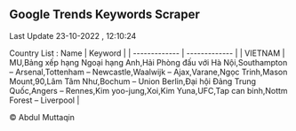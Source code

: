 

## Google Trends Keywords Scraper 
 
Last Update 23-10-2022 , 12:10:24

Country List :
 Name  | Keyword |
| ------------- | ------------- |
| VIETNAM | MU,Bảng xếp hạng Ngoại hạng Anh,Hải Phòng đấu với Hà Nội,Southampton – Arsenal,Tottenham – Newcastle,Waalwijk – Ajax,Varane,Ngọc Trinh,Mason Mount,90,Lâm Tâm Như,Bochum – Union Berlin,Đại hội Đảng Trung Quốc,Angers – Rennes,Kim yoo-jung,Xoi,Kim Yuna,UFC,Tap can binh,Nottm Forest – Liverpool |



© Abdul Muttaqin 
